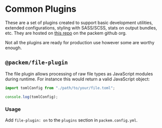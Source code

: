 # Common Plugins

These are a set of plugins created to support basic development utilities, extended configurations, styling with SASS/SCSS, stats on output bundles, etc. They are hosted on [this repo](https://github.com/packem/packem-plugins) on the packem github org.

Not all the plugins are ready for production use however some are worthy enough.

## `@packem/file-plugin`

The file plugin allows processing of raw file types as JavaScript modules during runtime. For instance this would return a valid JavaScript object:

```javascript
import tomlConfig from "./path/to/your/file.toml";

console.log(tomlConfig);
```

### Usage

Add `file-plugin: on` to the `plugins` section in `packem.config.yml`.
